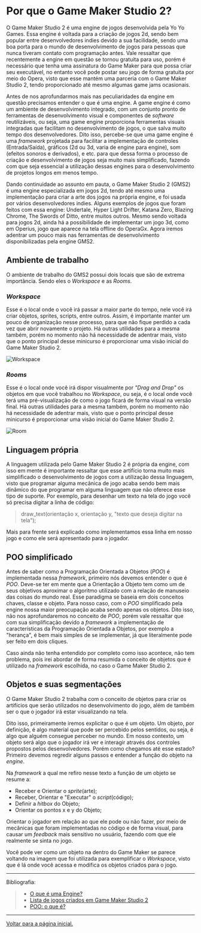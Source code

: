
# **Por que o Game Maker Studio 2?**  

O Game Maker Studio 2 é uma engine de jogos desenvolvida pela Yo Yo Games. Essa engine é voltada para a criação de jogos 2d, sendo bem popular entre desenvolvedores indies devido a sua facilidade, sendo uma boa porta para o mundo de desenvolvimento de jogos para pessoas que nunca tiveram contato com programação antes. Vale ressaltar que recentemente a engine em questão se tornou gratuita para uso, porém é necessário que tenha uma assinatura do Game Maker para que possa criar seu executável, no entanto você pode postar seu jogo de forma gratuita por meio do Opera, visto que esse mantém uma parceria com o Game Maker Studio 2, tendo proporcionado até mesmo algumas game jams ocasionais.

Antes de nos aprofundarmos mais nas peculiaridades da engine em questão precisamos entender o que é uma engine. A game engine é como um ambiente de desenvolvimento integrado, com um conjunto pronto de ferramentas de desenvolvimento visual e componentes de *software* reutilizáveis, ou seja, uma game engine proporciona ferramentas visuais integradas que facilitam no desenvolvimento de jogos, o que salva muito tempo dos desenvolvedores. Dito isso, percebe-se que uma game engine é uma *framework* projetada para facilitar a implementação de controles (Entrada/Saída), gráficos (2d ou 3d, varia de engine para engine), som (efeitos sonoros e derivados), e etc. para que dessa forma o processo de criação e desenvolvimento de jogos seja muito mais simplificado, fazendo com que seja essencial a utilização dessas engines para o desenvolvimento de projetos longos em menos tempo.

Dando continuidade ao assunto em pauta, o Game Maker Studio 2 (GMS2) é uma engine especializada em jogos 2d, tendo até mesmo uma implementação para criar a arte dos jogos na própria engine, e foi usada por vários desenvolvedores indies. Alguns exemplos de jogos que foram feitos com essa engine: Undertale, Hyper Light Drifter, Katana Zero, Blazing Chrome, The Swords of Ditto, entre muitos outros. Mesmo sendo voltada para jogos 2d, ainda há a possibilidade de implementar um jogo 3d, como em Operius, jogo que aparece na tela offline do OperaGx. Agora iremos adentrar um pouco mais nas ferramentas de desenvolvimento disponibilizadas pela engine GMS2.

## Ambiente de trabalho

O ambiente de trabalho do GMS2 possui dois locais que são de extrema importância. Sendo eles o *Workspace* e as *Rooms*.

### ***Workspace***

Esse é o local onde o você irá passar a maior parte do tempo, nele você irá criar objetos, sprites, scripts, entre outros. Assim, é importante manter um pouco de organização nesse processo, para que não fique perdido a cada vez que abrir novamente o projeto.
Há outras utilidades para a mesma também, porém no momento não há necessidade de adentrar mais, visto que o ponto principal desse minicurso é proporcionar uma visão inicial do Game Maker Studio 2.

![Workspace](https://user-images.githubusercontent.com/112759509/200150410-9eb01e60-819b-44aa-b5fb-d6aedda07cab.png)


### ***Rooms***

Esse é o local onde você irá dispor visualmente por *"Drag and Drop"* os objetos em que você trabalhou no *Workspace*, ou seja, é o local onde você terá uma pré-visualização de como o jogo ficará de forma visual na versão final. 
Há outras utilidades para a mesma também, porém no momento não há necessidade de adentrar mais, visto que o ponto principal desse minicurso é proporcionar uma visão inicial do Game Maker Studio 2.

![Room](https://user-images.githubusercontent.com/112759509/200150550-68060d26-492d-4ec1-a1be-2e63fd8bc896.png)


## Linguagem própria

A linguagem utilizada pelo Game Maker Studio 2 é própria da engine, com isso em mente é importante ressaltar que esse artifício torna muito mais simplificado o desenvolvimento de jogos com a utilização dessa linguagem, visto que programar alguma mecânica de jogo acaba sendo bem mais dinâmico do que programar em alguma linguagem que não oferece esse tipo de suporte. Por exemplo, para desenhar um texto na tela do jogo você só precisa digitar a linha de código:

> draw_text(orientação x, orientação y, "texto que deseja digitar na tela");

Mais para frente será explicado como implementamos essa linha em nosso jogo e como ele será apresentado para o jogador.


## POO simplificado

Antes de saber como a Programação Orientada a Objetos (*POO*) é implementada nessa *framework*, primeiro nós devemos entender o que é *POO*. Deve-se ter em mente que a Orientação a Objeto tem como um de seus objetivos aproximar o algoritmo utilizado com a relação de manuseio das coisas do mundo real.
Esse paradigma se baseia em dois conceitos chaves, classe e objeto. Para nosso caso, com o *POO* simplificado pela engine nossa maior preocupação acaba sendo apenas os objetos. Dito isso, não nos aprofundaremos no conceito de *POO*, porém vale ressaltar que com sua simplificação devido a *framework* a implementação de características da Programação Orientada a Objetos, por exemplo a "herança", é bem mais simples de se implementar, já que literalmente pode ser feito em dois cliques.

Caso ainda não tenha entendido por completo como isso acontece, não tem problema, pois irei abordar de forma resumida o conceito de objetos que é utilizado na *framework* escolhida, no caso o Game Maker Studio 2.

## Objetos e suas segmentações

O Game Maker Studio 2 trabalha com o conceito de objetos para criar os artifícios que serão utilizados no desenvolvimento do jogo, além de também ser o que o jogador irá estar visualizando na tela. 

Dito isso, primeiramente iremos explicitar o que é um objeto. Um objeto, por definição, é algo material que pode ser percebido pelos sentidos, ou seja, é algo que alguém consegue perceber no mundo. Em nosso contexto, um objeto será algo que o jogador irá ver e interagir através dos controles propostos pelos desenvolvedores. Porém como chegamos até esse estado? Primeiro devemos regredir alguns passos e entender a função do objeto na *engine*.

Na *framework* a qual me refiro nesse texto a função de um objeto se resume a:

- Receber e Orientar o *sprite*(arte);
- Receber, Orientar e "Executar" o *script*(código);
- Definir a *hitbox* do Objeto;
- Orientar os pontos x e y do Objeto;

Orientar o jogador em relação ao que ele pode ou não fazer, por meio de mecânicas que foram implementadas no código e de forma visual, para causar um *feedback* mais sensitivo no usuário, fazendo com que ele realmente se sinta no jogo.

Você pode ver como um objeto na dentro do Game Maker se parece voltando na imagem que foi utilizada para exemplificar o *Workspace*, visto que é lá onde você acessa e modifica os objetos criados para o jogo.



---

Bibliografia:
>- [O que é uma Engine?](https://tecnoblog.net/responde/o-que-e-uma-engine-de-jogos/)
>- [Lista de jogos criados em Game Maker Studio 2](https://gamemaker.io/pt-BR/showcase?page=2&genres=%5B%5D&platforms=%5B%5D)
>- [POO: o que é?](https://www.alura.com.br/artigos/poo-programacao-orientada-a-objetos)

---

[Voltar para a página inicial.](README.md)
